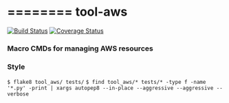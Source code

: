 ========
tool-aws
========

[![Build Status](https://travis-ci.org/geoadmin/tool-aws.svg?branch=master)](https://travis-ci.org/geoadmin/tool-aws)
[![Coverage Status](https://coveralls.io/repos/github/geoadmin/tool-aws/badge.svg?branch=master)](https://coveralls.io/github/geoadmin/tool-aws)

### Macro CMDs for managing AWS resources

### Style

`$ flake8 tool_aws/ tests/`
`$ find tool_aws/* tests/* -type f -name '*.py' -print | xargs autopep8 --in-place --aggressive --aggressive --verbose`
